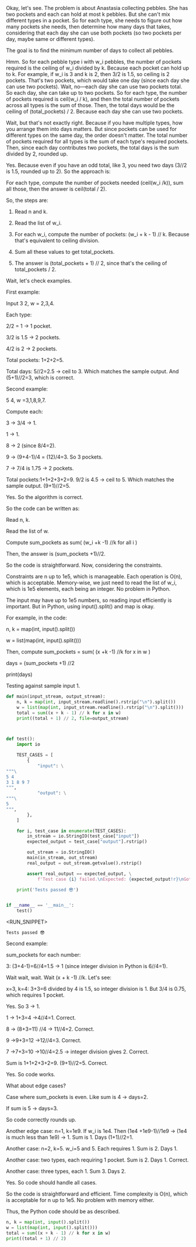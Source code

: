<think>
Okay, let's see. The problem is about Anastasia collecting pebbles. She has two pockets and each can hold at most k pebbles. But she can't mix different types in a pocket. So for each type, she needs to figure out how many pockets she needs, then determine how many days that takes, considering that each day she can use both pockets (so two pockets per day, maybe same or different types). 

The goal is to find the minimum number of days to collect all pebbles.

Hmm. So for each pebble type i with w_i pebbles, the number of pockets required is the ceiling of w_i divided by k. Because each pocket can hold up to k. For example, if w_i is 3 and k is 2, then 3/2 is 1.5, so ceiling is 2 pockets. That's two pockets, which would take one day (since each day she can use two pockets). Wait, no—each day she can use two pockets total. So each day, she can take up to two pockets. So for each type, the number of pockets required is ceil(w_i / k), and then the total number of pockets across all types is the sum of those. Then, the total days would be the ceiling of (total_pockets) / 2. Because each day she can use two pockets. 

Wait, but that's not exactly right. Because if you have multiple types, how you arrange them into days matters. But since pockets can be used for different types on the same day, the order doesn't matter. The total number of pockets required for all types is the sum of each type's required pockets. Then, since each day contributes two pockets, the total days is the sum divided by 2, rounded up. 

Yes. Because even if you have an odd total, like 3, you need two days (3//2 is 1.5, rounded up to 2). So the approach is:

For each type, compute the number of pockets needed (ceil(w_i /k)), sum all those, then the answer is ceil(total / 2).

So, the steps are:

1. Read n and k.

2. Read the list of w_i.

3. For each w_i, compute the number of pockets: (w_i + k - 1) // k. Because that's equivalent to ceiling division.

4. Sum all these values to get total_pockets.

5. The answer is (total_pockets + 1) // 2, since that's the ceiling of total_pockets / 2.

Wait, let's check examples.

First example:

Input 3 2, w = 2,3,4.

Each type:

2/2 = 1 → 1 pocket.

3/2 is 1.5 → 2 pockets.

4/2 is 2 → 2 pockets.

Total pockets: 1+2+2=5.

Total days: 5//2=2.5 → ceil to 3. Which matches the sample output. And (5+1)//2=3, which is correct.

Second example:

5 4, w =3,1,8,9,7.

Compute each:

3 → 3/4 → 1.

1 → 1.

8 → 2 (since 8/4=2).

9 → (9+4-1)/4 = (12)/4=3. So 3 pockets.

7 → 7/4 is 1.75 → 2 pockets.

Total pockets:1+1+2+3+2=9. 9/2 is 4.5 → ceil to 5. Which matches the sample output. (9+1)//2=5.

Yes. So the algorithm is correct.

So the code can be written as:

Read n, k.

Read the list of w.

Compute sum_pockets as sum( (w_i +k -1) //k for all i )

Then, the answer is (sum_pockets +1)//2.

So the code is straightforward. Now, considering the constraints.

Constraints are n up to 1e5, which is manageable. Each operation is O(n), which is acceptable. Memory-wise, we just need to read the list of w_i, which is 1e5 elements, each being an integer. No problem in Python.

The input may have up to 1e5 numbers, so reading input efficiently is important. But in Python, using input().split() and map is okay.

For example, in the code:

n, k = map(int, input().split())

w = list(map(int, input().split()))

Then, compute sum_pockets = sum( (x +k -1) //k for x in w )

days = (sum_pockets +1) //2

print(days)

Testing against sample input 1.

```python
def main(input_stream, output_stream):
    n, k = map(int, input_stream.readline().rstrip("\n").split())
    w = list(map(int, input_stream.readline().rstrip("\n").split()))
    total = sum((x + k - 1) // k for x in w)
    print((total + 1) // 2, file=output_stream)



def test():
    import io

    TEST_CASES = [
        {
            "input": \
"""\
5 4
3 1 8 9 7
""",
            "output": \
"""\
5
""",
        }, 
    ]

    for i, test_case in enumerate(TEST_CASES):
        in_stream = io.StringIO(test_case["input"])
        expected_output = test_case["output"].rstrip()

        out_stream = io.StringIO()
        main(in_stream, out_stream)
        real_output = out_stream.getvalue().rstrip()

        assert real_output == expected_output, \
            f'Test case {i} failed.\nExpected: {expected_output!r}\nGot: {real_output!r}'

    print('Tests passed 😎')


if __name__ == '__main__':
    test()


```

<RUN_SNIPPET>
```output
Tests passed 😎

```

Second example:

sum_pockets for each number:

3: (3+4-1)=6//4=1.5 → 1 (since integer division in Python is 6//4=1).

Wait wait, wait. Wait (x + k -1) //k. Let's see:

x=3, k=4: 3+3=6 divided by 4 is 1.5, so integer division is 1. But 3/4 is 0.75, which requires 1 pocket.

Yes. So 3 → 1.

1 → 1+3=4 →4//4=1. Correct.

8 → (8+3=11) //4 → 11//4=2. Correct.

9 →9+3=12 →12//4=3. Correct.

7 →7+3=10 →10//4=2.5 → integer division gives 2. Correct.

Sum is 1+1+2+3+2=9. (9+1)//2=5. Correct.

Yes. So code works.

What about edge cases?

Case where sum_pockets is even. Like sum is 4 → days=2.

If sum is 5 → days=3.

So code correctly rounds up.

Another edge case: n=1, k=1e9. If w_i is 1e4. Then (1e4 +1e9-1)//1e9 → (1e4 is much less than 1e9) → 1. Sum is 1. Days (1+1)//2=1.

Another case: n=2, k=5. w_i=5 and 5. Each requires 1. Sum is 2. Days 1.

Another case: two types, each requiring 1 pocket. Sum is 2. Days 1. Correct.

Another case: three types, each 1. Sum 3. Days 2.

Yes. So code should handle all cases.

So the code is straightforward and efficient. Time complexity is O(n), which is acceptable for n up to 1e5. No problem with memory either.

Thus, the Python code should be as described.
</think>

```python
n, k = map(int, input().split())
w = list(map(int, input().split()))
total = sum((x + k - 1) // k for x in w)
print((total + 1) // 2)
```
